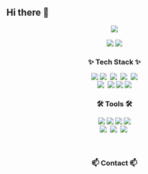 ## Hi there 👋
<div align="center">
  <img src="https://github.com/user-attachments/assets/4ff1c292-5898-49e0-a7e7-a209276030b2"/>
  <br/>
  <br/>
  <img src="https://github-readme-stats.vercel.app/api?username=seyongA&show_icons=true&theme=radical" />
  <img src="https://github-readme-stats.vercel.app/api/top-langs/?username=seyongA&layout=compact" />
</div>

<h3 align="center">✨ Tech Stack ✨</h3>
<div align="center">
  <img src="https://img.shields.io/badge/vuejs-41B883.svg?style=for-the-badge&logo=vue.js&logoColor=white" />
  <img src="https://img.shields.io/badge/react-20232a.svg?style=for-the-badge&logo=react&logoColor=61DAFB" />&nbsp
  <img src="https://img.shields.io/badge/javascript-F7DF1E.svg?style=for-the-badge&logo=javascript&logoColor=20232a" />&nbsp
  <img src="https://img.shields.io/badge/html5-E34F26.svg?style=for-the-badge&logo=html5&logoColor=white" />&nbsp
  <img src="https://img.shields.io/badge/aws-232F3E.svg?style=for-the-badge&logo=amazon-aws&logoColor=white" />

</div>

<div align="center">
  <img src="https://img.shields.io/badge/typescript-007ACC.svg?style=for-the-badge&logo=typescript&logoColor=white" />&nbsp
    <img src="https://img.shields.io/badge/node.js-43853d.svg?style=for-the-badge&logo=node.js&logoColor=white" />
  <img src="https://img.shields.io/badge/express-000000.svg?style=for-the-badge&logo=express&logoColor=white" />
  <img src="https://img.shields.io/badge/mysql-4479A1.svg?style=for-the-badge&logo=mysql&logoColor=white" />
</div>

<h3 align="center">🛠 Tools 🛠</h3>
<div align="center">
  <img src="https://img.shields.io/badge/git-F05033.svg?style=for-the-badge&logo=git&logoColor=white" />
  <img src="https://img.shields.io/badge/slack-4A154B.svg?style=for-the-badge&logo=slack&logoColor=white" />
  <img src="https://img.shields.io/badge/notion-000000.svg?style=for-the-badge&logo=notion&logoColor=white" />
  <img src="https://img.shields.io/badge/github-181717.svg?style=for-the-badge&logo=github&logoColor=white" />
</div>

<div align="center">
  <img src="https://img.shields.io/badge/figma-F24E1E.svg?style=for-the-badge&logo=figma&logoColor=white" />&nbsp
    <img src="https://img.shields.io/badge/VSCode-2C2C32.svg?style=for-the-badge&logo=visual-studio-code&logoColor=22ABF3" />&nbsp
  <img src="https://img.shields.io/badge/jupyter-2C2C32.svg?style=for-the-badge&logo=jupyter&logoColor=F37726" />&nbsp
</div>

<br>

<div align="center">

</div>

<br>

<h3 align="center">📫 Contact 📫</h3>
<div align="center">
</div>
